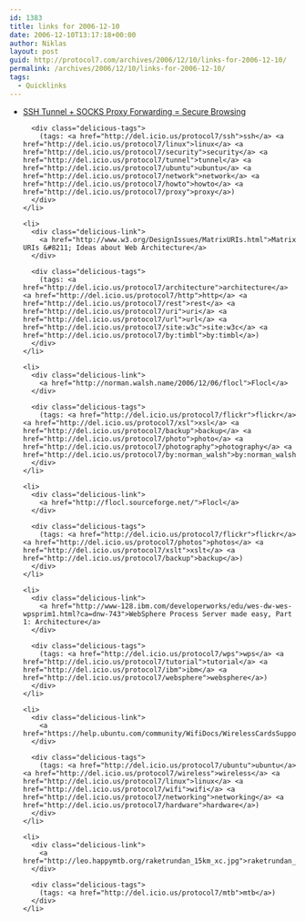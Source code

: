```yaml
---
id: 1383
title: links for 2006-12-10
date: 2006-12-10T13:17:18+00:00
author: Niklas
layout: post
guid: http://protocol7.com/archives/2006/12/10/links-for-2006-12-10/
permalink: /archives/2006/12/10/links-for-2006-12-10/
tags:
  - Quicklinks
---
```

<div class='microid-b1a6521fa566c22e57163f1dee7674e4a36a2017'>
  <ul class="delicious">
    <li>
      <div class="delicious-link">
        <a href="http://ubuntu.wordpress.com/2006/12/08/ssh-tunnel-socks-proxy-forwarding-secure-browsing/">SSH Tunnel + SOCKS Proxy Forwarding = Secure Browsing</a>
      </div>
      
      <div class="delicious-tags">
        (tags: <a href="http://del.icio.us/protocol7/ssh">ssh</a> <a href="http://del.icio.us/protocol7/linux">linux</a> <a href="http://del.icio.us/protocol7/security">security</a> <a href="http://del.icio.us/protocol7/tunnel">tunnel</a> <a href="http://del.icio.us/protocol7/ubuntu">ubuntu</a> <a href="http://del.icio.us/protocol7/network">network</a> <a href="http://del.icio.us/protocol7/howto">howto</a> <a href="http://del.icio.us/protocol7/proxy">proxy</a>)
      </div>
    </li>
    
    <li>
      <div class="delicious-link">
        <a href="http://www.w3.org/DesignIssues/MatrixURIs.html">Matrix URIs &#8211; Ideas about Web Architecture</a>
      </div>
      
      <div class="delicious-tags">
        (tags: <a href="http://del.icio.us/protocol7/architecture">architecture</a> <a href="http://del.icio.us/protocol7/http">http</a> <a href="http://del.icio.us/protocol7/rest">rest</a> <a href="http://del.icio.us/protocol7/uri">uri</a> <a href="http://del.icio.us/protocol7/url">url</a> <a href="http://del.icio.us/protocol7/site:w3c">site:w3c</a> <a href="http://del.icio.us/protocol7/by:timbl">by:timbl</a>)
      </div>
    </li>
    
    <li>
      <div class="delicious-link">
        <a href="http://norman.walsh.name/2006/12/06/flocl">Flocl</a>
      </div>
      
      <div class="delicious-tags">
        (tags: <a href="http://del.icio.us/protocol7/flickr">flickr</a> <a href="http://del.icio.us/protocol7/xsl">xsl</a> <a href="http://del.icio.us/protocol7/backup">backup</a> <a href="http://del.icio.us/protocol7/photo">photo</a> <a href="http://del.icio.us/protocol7/photography">photography</a> <a href="http://del.icio.us/protocol7/by:norman_walsh">by:norman_walsh</a>)
      </div>
    </li>
    
    <li>
      <div class="delicious-link">
        <a href="http://flocl.sourceforge.net/">Flocl</a>
      </div>
      
      <div class="delicious-tags">
        (tags: <a href="http://del.icio.us/protocol7/flickr">flickr</a> <a href="http://del.icio.us/protocol7/photos">photos</a> <a href="http://del.icio.us/protocol7/xslt">xslt</a> <a href="http://del.icio.us/protocol7/backup">backup</a>)
      </div>
    </li>
    
    <li>
      <div class="delicious-link">
        <a href="http://www-128.ibm.com/developerworks/edu/wes-dw-wes-wpsprim1.html?ca=dnw-743">WebSphere Process Server made easy, Part 1: Architecture</a>
      </div>
      
      <div class="delicious-tags">
        (tags: <a href="http://del.icio.us/protocol7/wps">wps</a> <a href="http://del.icio.us/protocol7/tutorial">tutorial</a> <a href="http://del.icio.us/protocol7/ibm">ibm</a> <a href="http://del.icio.us/protocol7/websphere">websphere</a>)
      </div>
    </li>
    
    <li>
      <div class="delicious-link">
        <a href="https://help.ubuntu.com/community/WifiDocs/WirelessCardsSupported">WifiDocs/WirelessCardsSupported</a>
      </div>
      
      <div class="delicious-tags">
        (tags: <a href="http://del.icio.us/protocol7/ubuntu">ubuntu</a> <a href="http://del.icio.us/protocol7/wireless">wireless</a> <a href="http://del.icio.us/protocol7/linux">linux</a> <a href="http://del.icio.us/protocol7/wifi">wifi</a> <a href="http://del.icio.us/protocol7/networking">networking</a> <a href="http://del.icio.us/protocol7/hardware">hardware</a>)
      </div>
    </li>
    
    <li>
      <div class="delicious-link">
        <a href="http://leo.happymtb.org/raketrundan_15km_xc.jpg">raketrundan_15km_xc.jpg</a>
      </div>
      
      <div class="delicious-tags">
        (tags: <a href="http://del.icio.us/protocol7/mtb">mtb</a>)
      </div>
    </li>
  </ul>
</div>